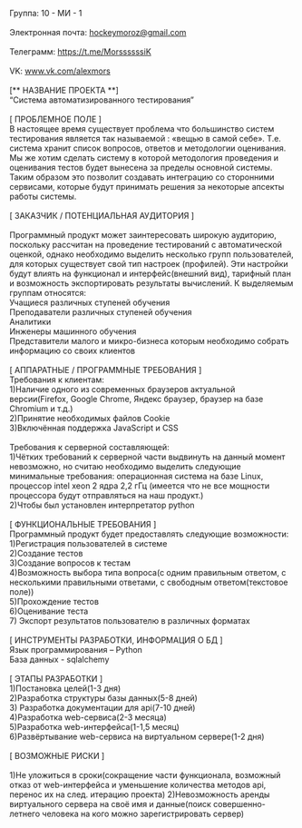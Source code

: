 Группа: 10 - МИ - 1 \
\
Электронная почта: hockeymoroz@gmail.com \
\
Телеграмм: https://t.me/MorssssssiK \
\
VK: www.vk.com/alexmors \
\
[** НАЗВАНИЕ ПРОЕКТА **] \
“Система автоматизированного тестирования” \
\
[ ПРОБЛЕМНОЕ ПОЛЕ ] \
В настоящее время существует проблема что большинство систем тестирования является так называемой : «вещью в самой себе». Т.е. система хранит список вопросов, ответов и методологии оценивания. Мы же хотим сделать систему в которой методология проведения и оценивания тестов будет вынесена за пределы основной системы. Таким образом это позволит создавать интеграцию со сторонними сервисами, которые будут принимать решения за некоторые апсекты работы системы. \
\
[ ЗАКАЗЧИК / ПОТЕНЦИАЛЬНАЯ АУДИТОРИЯ ] \
\
Программный продукт может заинтересовать широкую аудиторию, поскольку рассчитан на проведение тестирований с автоматической оценкой, однако необходимо выделить несколько групп пользователей, для которых существует свой тип настроек (профилей). Эти настройки будут влиять на функционал и интерфейс(внешний вид), тарифный план и возможность экспортировать результаты вычислений. К выделяемым группам относятся: \
Учащиеся различных ступеней обучения \
Преподаватели различных ступеней обучения \
Аналитики \
Инженеры машинного обучения \
Представители малого и микро-бизнеса которым необходимо собрать информацию со своих клиентов \
\
[ АППАРАТНЫЕ / ПРОГРАММНЫЕ ТРЕБОВАНИЯ ] \
Требования к клиентам: \
1)Наличие одного из современных браузеров актуальной версии(Firefox, Google Chrome, Яндекс браузер, браузер на базе Chromium и т.д.) \
2)Принятие необходимых файлов Cookie \
3)Включённая поддержка JavaScript и CSS \
\
Требования к серверной составляющей: \
1)Чётких требований к серверной части выдвинуть на данный момент невозможно, но считаю необходимо выделить следующие минимальные требования: операционная система на базе Linux, процессор intel xeon 2 ядра 2,2 гГц (имеется что не все мощности процессора будут отправляться на наш продукт.) \
2)Чтобы был установлен интерпретатор python \
\
[ ФУНКЦИОНАЛЬНЫЕ ТРЕБОВАНИЯ ] \
Программный продукт будет предоставлять следующие возможности: \
1)Регистрация пользователей в системе \
2)Создание тестов \
3)Создание вопросов к тестам \
4)Возможность выбора типа вопроса(с одним правильным ответом, с несколькими правильными ответами, с свободным ответом(текстовое поле)) \
5)Прохождение тестов \
6)Оценивание теста \
7) Экспорт результатов пользователю в различных форматах \
\
[ ИНСТРУМЕНТЫ РАЗРАБОТКИ, ИНФОРМАЦИЯ О БД ] \
Язык программирования – Python \
База данных - sqlalchemy \
\
[ ЭТАПЫ РАЗРАБОТКИ ] \
1)Постановка целей(1-3 дня) \
2)Разработка структуры базы данных(5-8 дней) \
3) Разработка документации для api(7-10 дней) \
4)Разработка web-сервиса(2-3 месяца) \
5)Разработка web-интерфейса(1-1,5 месяц) \
6)Развёртывание web-сервиса на виртуальном сервере(1-2 дня) \
\
[ ВОЗМОЖНЫЕ РИСКИ ] \
\
1)Не уложиться в сроки(сокращение части функционала, возможный отказ от web-интерфейса и уменьшение количества методов api, перенос их на след. итерацию проекта)
2)Невозможность аренды виртуального сервера на своё имя и данные(поиск совершенно-летнего человека на кого можно зарегистрировать сервер)

